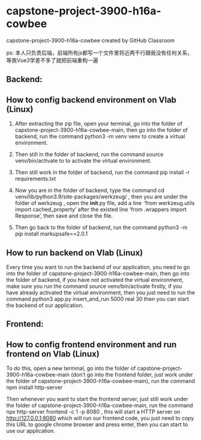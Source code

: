 # capstone-project-3900-h16a-cowbee
capstone-project-3900-h16a-cowbee created by GitHub Classroom     

ps: 本人只负责后端，前端所有js都写一个文件里将近两千行跟我没有任何关系，等我Vue3学差不多了就把前端重构一遍


## Backend:
## How to config backend environment on Vlab (Linux)  
1. After extracting the zip file, open your terminal, go into the folder of capstone-project-3900-h16a-cowbee-main, then go into the folder of backend, run the command python3 -m venv venv to create a virtual environment. 

2. Then still in the folder of backend, run the command source venv/bin/activate to to activate the virtual environment. 

3. Then still work in the folder of backend, run the command pip install -r requirements.txt

4. Now you are in the folder of backend, type the command cd venv/lib/python3.9/site-packages/werkzeug/ , then you are under the folder of werkzeug , open the __init__.py file, add a line  ‘from werkzeug.utils import cached_property’ after the existed line ‘from .wrappers import Response’, then save and close the file. 

5. Then go back to the folder of backend, run the command python3 -m pip install markupsafe==2.0.1


## How to run backend on Vlab (Linux)
Every time you want to run the backend of our application, you need to go into the folder of capstone-project-3900-h16a-cowbee-main, then go into the folder of backend, if you have not activated the virtual environment, make sure you run the command source venv/bin/activate firstly, if you have already activated the virtual environment, then you just need to run the command python3 app.py insert_and_run 5000 real 30 then you can start the backend of our application. 



## Frontend:
## How to config frontend environment and run frontend on Vlab (Linux) 
To do this, open a new terminal, go into the folder of capstone-project-3900-h16a-cowbee-main (don’t go into the frontend folder, just work under the folder of capstone-project-3900-h16a-cowbee-main), run the command npm install http-server  

Then whenever you want to start the frontend server, just still work under the folder of capstone-project-3900-h16a-cowbee-main, run the command npx http-server frontend -c 1 -p 8080 , this will start a HTTP server on http://127.0.0.1:8080 which will run our frontend code, you just need to copy this URL to google chrome browser and press enter, then you can start to use our application.

